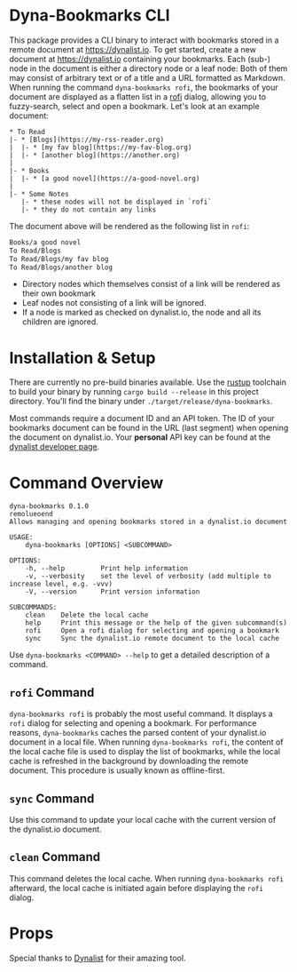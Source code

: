 # Dyna-Bookmarks CLI

This package provides a CLI binary to interact with bookmarks stored in a remote document at https://dynalist.io. To get started, create a new document at https://dynalist.io containing your bookmarks. Each (sub-) node in the document is either a directory node or a leaf node: Both of them may consist of arbitrary text or of a title and a URL formatted as Markdown. When running the command `dyna-bookmarks rofi`, the bookmarks of your document are displayed as a flatten list in a [rofi](https://github.com/davatorium/rofi) dialog, allowing you to fuzzy-search, select and open a bookmark. Let's look at an example document:
```
* To Read
|- * [Blogs](https://my-rss-reader.org)
|  |- * [my fav blog](https://my-fav-blog.org)
|  |- * [another blog](https://another.org)
| 
|- * Books
|  |- * [a good novel](https://a-good-novel.org)
|
|- * Some Notes
   |- * these nodes will not be displayed in `rofi`
   |- * they do not contain any links
```

The document above will be rendered as the following list in `rofi`:
```sh
Books/a good novel
To Read/Blogs
To Read/Blogs/my fav blog
To Read/Blogs/another blog
```
* Directory nodes which themselves consist of a link will be rendered as their own bookmark
* Leaf nodes not consisting of a link will be ignored.
* If a node is marked as checked on dynalist.io, the node and all its children are ignored.

# Installation & Setup
There are currently no pre-build binaries available. Use the [rustup](https://rustup.rs/) toolchain to build your binary by running `cargo build --release` in this project directory. You'll find the binary under `./target/release/dyna-bookmarks`.

Most commands require a document ID and an API token. The ID of your bookmarks document can be found in the URL (last segment) when opening the document on dynalist.io. Your **personal** API key can be found at the [dynalist developer page](https://dynalist.io/developer).

# Command Overview
```
dyna-bookmarks 0.1.0
remolueoend
Allows managing and opening bookmarks stored in a dynalist.io document

USAGE:
    dyna-bookmarks [OPTIONS] <SUBCOMMAND>

OPTIONS:
    -h, --help         Print help information
    -v, --verbosity    set the level of verbosity (add multiple to increase level, e.g. -vvv)
    -V, --version      Print version information

SUBCOMMANDS:
    clean    Delete the local cache
    help     Print this message or the help of the given subcommand(s)
    rofi     Open a rofi dialog for selecting and opening a bookmark
    sync     Sync the dynalist.io remote document to the local cache
```
Use `dyna-bookmarks <COMMAND> --help` to get a detailed description of a command.

## `rofi` Command
`dyna-bookmarks rofi` is probably the most useful command. It displays a `rofi` dialog for selecting and opening a bookmark. For performance reasons, `dyna-bookmarks` caches the parsed content of your dynalist.io document in a local file. When running `dyna-bookmarks rofi`, the content of the local cache file is used to display the list of bookmarks, while the local cache is refreshed in the background by downloading the remote document. This procedure is usually known as offline-first.

## `sync` Command
Use this command to update your local cache with the current version of the dynalist.io document.

## `clean` Command
This command deletes the local cache. When running `dyna-bookmarks rofi` afterward, the local cache is initiated again before displaying the `rofi` dialog.

# Props
Special thanks to [Dynalist](https://dynalist.io/) for their amazing tool.
